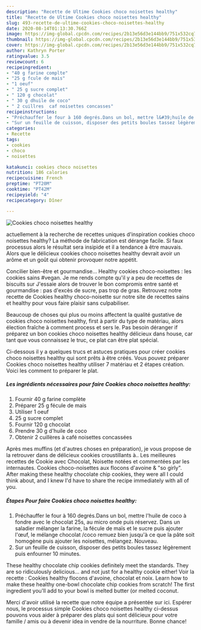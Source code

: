 ```yaml
---
description: "Recette de Ultime Cookies choco noisettes healthy"
title: "Recette de Ultime Cookies choco noisettes healthy"
slug: 493-recette-de-ultime-cookies-choco-noisettes-healthy
date: 2020-08-14T01:13:30.766Z
image: https://img-global.cpcdn.com/recipes/2b13e56d3e144bb9/751x532cq70/cookies-choco-noisettes-healthy-photo-principale-de-la-recette.jpg
thumbnail: https://img-global.cpcdn.com/recipes/2b13e56d3e144bb9/751x532cq70/cookies-choco-noisettes-healthy-photo-principale-de-la-recette.jpg
cover: https://img-global.cpcdn.com/recipes/2b13e56d3e144bb9/751x532cq70/cookies-choco-noisettes-healthy-photo-principale-de-la-recette.jpg
author: Kathryn Porter
ratingvalue: 3.5
reviewcount: 6
recipeingredient:
- "40 g farine complte"
- "25 g fcule de mais"
- "1 oeuf"
- " 25 g sucre complet"
- " 120 g chocolat"
- " 30 g dhuile de coco"
- " 2 cuillres  caf noisettes concasses"
recipeinstructions:
- "Préchauffer le four à 160 degrés.Dans un bol, mettre l&#39;huile de coco à fondre avec le chocolat 25s, au micro onde puis réservez. Dans un saladier mélanger la farine, la fécule de maïs et le sucre puis ajouter l&#39;œuf, le mélange chocolat /coco remuez bien jusqu&#39;à ce que la pâte soit homogène puis ajouter les noisettes, mélangez. Nouveau."
- "Sur un feuille de cuisson, disposer des petits boules tassez légèrement puis enfourner 10 minutes."
categories:
- Recette
tags:
- cookies
- choco
- noisettes

katakunci: cookies choco noisettes 
nutrition: 186 calories
recipecuisine: French
preptime: "PT20M"
cooktime: "PT42M"
recipeyield: "4"
recipecategory: Dîner

---
```



![Cookies choco noisettes healthy](https://img-global.cpcdn.com/recipes/2b13e56d3e144bb9/751x532cq70/cookies-choco-noisettes-healthy-photo-principale-de-la-recette.jpg)

actuellement à la recherche de recettes uniques d'inspiration cookies choco noisettes healthy? La méthode de fabrication est dérange facile. Si faux processus alors le résultat sera insipide et il a tendance à être mauvais. Alors que le délicieux cookies choco noisettes healthy devrait avoir un arôme et un goût qui obtenir provoquer notre appétit.

Concilier bien-être et gourmandise… Healthy cookies choco-noisettes : les cookies sains #vegan. Je me rends compte qu&#39;il y a peu de recettes de biscuits sur J&#39;essaie alors de trouver le bon compromis entre santé et gourmandise : pas d&#39;excès de sucre, pas trop de gras. Retrouvez notre recette de Cookies healthy choco-noisette sur notre site de recettes sains et healthy pour vous faire plaisir sans culpabiliser.

Beaucoup de choses qui plus ou moins affectent la qualité gustative de cookies choco noisettes healthy, first à partir du type de matériau, alors élection fraîche à comment process et sers le. Pas besoin déranger if préparez un bon cookies choco noisettes healthy délicieux dans house, car tant que vous connaissez le truc, ce plat can être plat spécial.


Ci-dessous il y a quelques trucs et astuces pratiques pour créer cookies choco noisettes healthy qui sont prêts à être créés. Vous pouvez préparer Cookies choco noisettes healthy utiliser 7 matériau et 2 étapes création. Voici les comment to préparer le plat.

<!--inarticleads1-->

##### Les ingrédients nécessaires pour faire Cookies choco noisettes healthy:

1. Fournir 40 g farine complète
1. Préparer 25 g fécule de mais
1. Utiliser 1 oeuf
1.   25 g sucre complet
1. Fournir  120 g chocolat
1. Prendre  30 g d&#39;huile de coco
1. Obtenir  2 cuillères à café noisettes concassées


Après mes muffins (et d&#39;autres choses en préparation), je vous propose de la retrouver dans de délicieux cookies croustillants à.. Les meilleures recettes de Cookie avec Chocolat, Noisette notées et commentées par les internautes. Cookies choco-noisettes aux flocons d&#39;avoine &amp; &#34;so girly&#34;. After making these healthy chocolate chip cookies, they were all I could think about, and I knew I&#39;d have to share the recipe immediately with all of you. 

<!--inarticleads2-->

##### Étapes Pour faire Cookies choco noisettes healthy:

1. Préchauffer le four à 160 degrés.Dans un bol, mettre l&#39;huile de coco à fondre avec le chocolat 25s, au micro onde puis réservez. Dans un saladier mélanger la farine, la fécule de maïs et le sucre puis ajouter l&#39;œuf, le mélange chocolat /coco remuez bien jusqu&#39;à ce que la pâte soit homogène puis ajouter les noisettes, mélangez. Nouveau.
1. Sur un feuille de cuisson, disposer des petits boules tassez légèrement puis enfourner 10 minutes.


These healthy chocolate chip cookies definitely meet the standards. They are so ridiculously delicious… and not just for a healthy cookie either! Voir la recette : Cookies healthy flocons d&#39;avoine, chocolat et noix. Learn how to make these healthy one-bowl chocolate chip cookies from scratch! The first ingredient you&#39;ll add to your bowl is melted butter (or melted coconut. 


Merci d'avoir utilisé la recette que notre équipe a présentée sur ici. Espérer nous, le processus simple Cookies choco noisettes healthy ci-dessus pouvons vous aider à préparer des plats qui sont délicieux pour votre famille / amis ou à devenir idea in vendre de la nourriture. Bonne chance!
